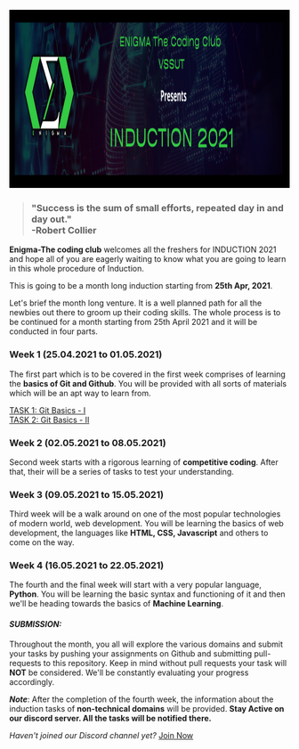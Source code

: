 <img src="induction banner.png" height="320px"> <br>

>### "Success is the sum of small efforts, repeated day in and day out."<br> **-Robert Collier**

**Enigma-The coding club** welcomes all the freshers for INDUCTION 2021 and hope all of you are eagerly waiting to know what you are going to learn in this whole procedure of Induction.

This is going to be a month long induction starting from **25th Apr, 2021**.

Let's brief the month long venture. It is a well planned path for all the newbies out there to groom up their coding skills. The whole process is to be continued for a month starting from 25th April 2021 and it will be conducted in four parts.

### Week 1 (25.04.2021 to 01.05.2021)
The first part which is to be covered in the first week comprises of learning the **basics of Git and Github**. You will be provided with all sorts of materials which will be an apt way to learn from.<br>

<a href="./Open Source/Git1/">TASK 1: Git Basics - I</a><br>
<a href="./Open Source/Git2/">TASK 2: Git Basics - II</a>

### Week 2 (02.05.2021 to 08.05.2021)
Second week starts with a rigorous learning of **competitive coding**. After that, their will be a series of tasks to test your understanding.<br>

### Week 3 (09.05.2021 to 15.05.2021)
Third week will be a walk around on one of the most popular technologies of modern world, web development. You will be learning the basics of web development, the languages like **HTML, CSS, Javascript** and others to come on the way.<br>

### Week 4 (16.05.2021 to 22.05.2021)
The fourth and the final week will start with a very popular language, **Python**. You will be learning the basic syntax and functioning of it and then we'll be heading towards the basics of **Machine Learning**.<br>

#### _SUBMISSION:_ <br>
Throughout the month, you all will explore the various domains and submit your tasks by pushing your assignments on Github and submitting pull-requests to this repository. Keep in mind without pull requests your task will **NOT** be considered. We'll be constantly evaluating your progress accordingly.

**_Note_**: After the completion of the fourth week, the information about the induction tasks of **non-technical domains** will be provided. **Stay Active on our discord server. All the tasks will be notified there.**

_Haven't joined our Discord channel yet?_ [Join Now](https://discord.gg/5ZUVq3cbwM)
